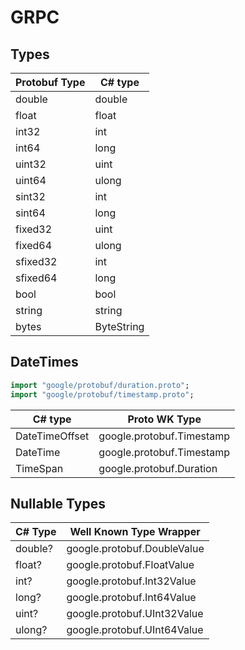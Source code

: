 # GRPC

## Types

|Protobuf Type| C# type|
|--|--|
|double | double |
|float | float |
|int32 | int |
|int64 | long |
|uint32 | uint |
|uint64 | ulong |
|sint32 | int |
|sint64 | long |
|fixed32 | uint |
|fixed64 | ulong |
|sfixed32 | int |
|sfixed64 | long |
|bool | bool |
|string | string |
|bytes | ByteString |

## DateTimes

``` proto
import "google/protobuf/duration.proto"; 
import "google/protobuf/timestamp.proto";
````

|C# type|Proto WK Type|
|--|--|
| DateTimeOffset | google.protobuf.Timestamp |
| DateTime | google.protobuf.Timestamp |
| TimeSpan | google.protobuf.Duration|

## Nullable Types

|C# Type| Well Known Type Wrapper|
|--|--|
| double? | google.protobuf.DoubleValue |
| float? | google.protobuf.FloatValue |
| int? | google.protobuf.Int32Value |
| long? | google.protobuf.Int64Value |
| uint? | google.protobuf.UInt32Value |
| ulong? | google.protobuf.UInt64Value|
